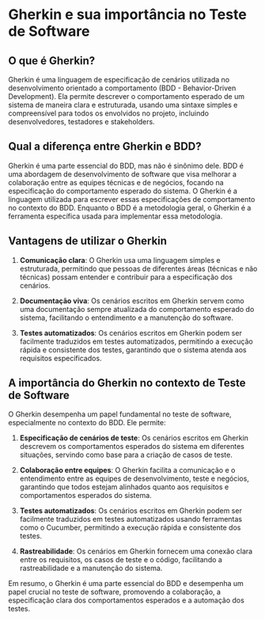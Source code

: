 # Gherkin e sua importância no Teste de Software

## O que é Gherkin?
Gherkin é uma linguagem de especificação de cenários utilizada no desenvolvimento orientado a comportamento (BDD - Behavior-Driven Development). Ela permite descrever o comportamento esperado de um sistema de maneira clara e estruturada, usando uma sintaxe simples e compreensível para todos os envolvidos no projeto, incluindo desenvolvedores, testadores e stakeholders.

## Qual a diferença entre Gherkin e BDD?
Gherkin é uma parte essencial do BDD, mas não é sinônimo dele. BDD é uma abordagem de desenvolvimento de software que visa melhorar a colaboração entre as equipes técnicas e de negócios, focando na especificação do comportamento esperado do sistema. O Gherkin é a linguagem utilizada para escrever essas especificações de comportamento no contexto do BDD. Enquanto o BDD é a metodologia geral, o Gherkin é a ferramenta específica usada para implementar essa metodologia.

## Vantagens de utilizar o Gherkin

1. **Comunicação clara**: O Gherkin usa uma linguagem simples e estruturada, permitindo que pessoas de diferentes áreas (técnicas e não técnicas) possam entender e contribuir para a especificação dos cenários.

2. **Documentação viva**: Os cenários escritos em Gherkin servem como uma documentação sempre atualizada do comportamento esperado do sistema, facilitando o entendimento e a manutenção do software.

3. **Testes automatizados**: Os cenários escritos em Gherkin podem ser facilmente traduzidos em testes automatizados, permitindo a execução rápida e consistente dos testes, garantindo que o sistema atenda aos requisitos especificados.

## A importância do Gherkin no contexto de Teste de Software
O Gherkin desempenha um papel fundamental no teste de software, especialmente no contexto do BDD. Ele permite:

1. **Especificação de cenários de teste**: Os cenários escritos em Gherkin descrevem os comportamentos esperados do sistema em diferentes situações, servindo como base para a criação de casos de teste.

2. **Colaboração entre equipes**: O Gherkin facilita a comunicação e o entendimento entre as equipes de desenvolvimento, teste e negócios, garantindo que todos estejam alinhados quanto aos requisitos e comportamentos esperados do sistema.

3. **Testes automatizados**: Os cenários escritos em Gherkin podem ser facilmente traduzidos em testes automatizados usando ferramentas como o Cucumber, permitindo a execução rápida e consistente dos testes.

4. **Rastreabilidade**: Os cenários em Gherkin fornecem uma conexão clara entre os requisitos, os casos de teste e o código, facilitando a rastreabilidade e a manutenção do sistema.

Em resumo, o Gherkin é uma parte essencial do BDD e desempenha um papel crucial no teste de software, promovendo a colaboração, a especificação clara dos comportamentos esperados e a automação dos testes.

